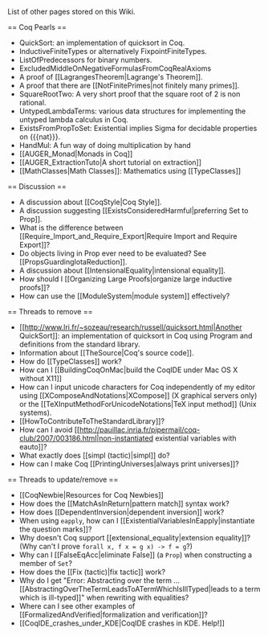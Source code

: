 List of other pages stored on this Wiki.

== Coq Pearls ==

 * QuickSort: an implementation of quicksort in Coq.
 * InductiveFiniteTypes or alternatively FixpointFiniteTypes.
 * ListOfPredecessors for binary numbers.
 * ExcludedMiddleOnNegativeFormulasFromCoqRealAxioms
 * A proof of [[LagrangesTheorem|Lagrange's Theorem]].
 * A proof that there are [[NotFinitePrimes|not finitely many primes]].
 * SquareRootTwo: A very short proof that the square root of 2 is non rational.
 * UntypedLambdaTerms: various data structures for implementing the untyped lambda calculus in Coq.
 * ExistsFromPropToSet: Existential implies Sigma for decidable properties on {{{nat}}}.
 * HandMul: A fun way of doing multiplication by hand
 * [[AUGER_Monad|Monads in Coq]]
 * [[AUGER_ExtractionTuto|A short tutorial on extraction]]
 * [[MathClasses|Math Classes]]: Mathematics using [[TypeClasses]]

== Discussion ==

 * A discussion about [[CoqStyle|Coq Style]].
 * A discussion suggesting [[ExistsConsideredHarmful|preferring Set to Prop]].
 * What is the difference between [[Require_Import_and_Require_Export|Require Import and Require Export]]?
 * Do objects living in Prop ever need to be evaluated? See [[PropsGuardingIotaReduction]].
 * A discussion about [[IntensionalEquality|intensional equality]].
 * How should I [[Organizing Large Proofs|organize large inductive proofs]]?
 * How can use the [[ModuleSystem|module system]] effectively?

== Threads to remove ==

 * [[http://www.lri.fr/~sozeau/research/russell/quicksort.html|Another QuickSort]]: an implementation of quicksort in Coq using Program and definitions from the standard library.
 * Information about [[TheSource|Coq's source code]].
 * How do [[TypeClasses]] work?
 * How can I [[BuildingCoqOnMac|build the CoqIDE under Mac OS X without X11]]
 * How can I input unicode characters for Coq independently of my editor using [[XComposeAndNotations|XCompose]] (X graphical servers only) or the [[TeXInputMethodForUnicodeNotations|TeX input method]] (Unix systems).
 * [[HowToContributeToTheStandardLibrary]]?
 * How can I avoid [[http://pauillac.inria.fr/pipermail/coq-club/2007/003186.html|non-instantiated existential variables with eauto]]?
 * What exactly does [[simpl (tactic)|simpl]] do?
 * How can I make Coq [[PrintingUniverses|always print universes]]?

== Threads to update/remove ==

 * [[CoqNewbie|Resources for Coq Newbies]]
 * How does the [[MatchAsInReturn|pattern match]] syntax work?
 * How does [[DependentInversion|dependent inversion]] work?
 * When using `eapply`, how can I [[ExistentialVariablesInEapply|instantiate the question marks]]?
 * Why doesn't Coq support [[extensional_equality|extension equality]]? (Why can't I prove `forall x, f x = g x) -> f = g`?)
 * Why can I [[FalseEqAcc|eliminate False]] (a `Prop`) when constructing a member of `Set`?
 * How does the [[Fix (tactic)|fix tactic]] work?
 * Why do I get "Error: Abstracting over the term ... [[AbstractingOverTheTermLeadsToATermWhichIsIllTyped|leads to a term which is ill-typed]]" when rewriting with equalities?
 * Where can I see other examples of [[FormalizedAndVerified|formalization and verification]]?
 * [[CoqIDE_crashes_under_KDE|CoqIDE crashes in KDE. Help!]]
